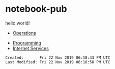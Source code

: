 # notebook-pub

hello world!

* [Operations](./ops/)
- [Programming](./programming/)
- [Internet Services](./internet-services/)

```
Created:       Fri 22 Nov 2019 06:18:43 PM UTC
Last Modified: Fri 22 Nov 2019 06:18:58 PM UTC
```
